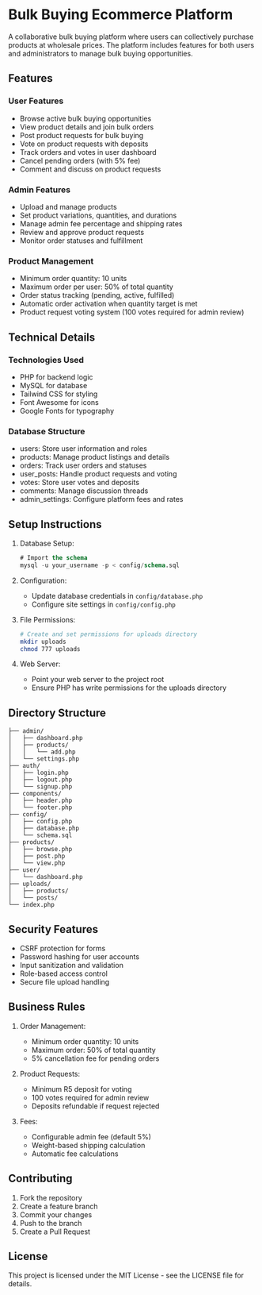 # Bulk Buying Ecommerce Platform

A collaborative bulk buying platform where users can collectively purchase products at wholesale prices. The platform includes features for both users and administrators to manage bulk buying opportunities.

## Features

### User Features
- Browse active bulk buying opportunities
- View product details and join bulk orders
- Post product requests for bulk buying
- Vote on product requests with deposits
- Track orders and votes in user dashboard
- Cancel pending orders (with 5% fee)
- Comment and discuss on product requests

### Admin Features
- Upload and manage products
- Set product variations, quantities, and durations
- Manage admin fee percentage and shipping rates
- Review and approve product requests
- Monitor order statuses and fulfillment

### Product Management
- Minimum order quantity: 10 units
- Maximum order per user: 50% of total quantity
- Order status tracking (pending, active, fulfilled)
- Automatic order activation when quantity target is met
- Product request voting system (100 votes required for admin review)

## Technical Details

### Technologies Used
- PHP for backend logic
- MySQL for database
- Tailwind CSS for styling
- Font Awesome for icons
- Google Fonts for typography

### Database Structure
- users: Store user information and roles
- products: Manage product listings and details
- orders: Track user orders and statuses
- user_posts: Handle product requests and voting
- votes: Store user votes and deposits
- comments: Manage discussion threads
- admin_settings: Configure platform fees and rates

## Setup Instructions

1. Database Setup:
   ```sql
   # Import the schema
   mysql -u your_username -p < config/schema.sql
   ```

2. Configuration:
   - Update database credentials in `config/database.php`
   - Configure site settings in `config/config.php`

3. File Permissions:
   ```bash
   # Create and set permissions for uploads directory
   mkdir uploads
   chmod 777 uploads
   ```

4. Web Server:
   - Point your web server to the project root
   - Ensure PHP has write permissions for the uploads directory

## Directory Structure

```
├── admin/
│   ├── dashboard.php
│   ├── products/
│   │   └── add.php
│   └── settings.php
├── auth/
│   ├── login.php
│   ├── logout.php
│   └── signup.php
├── components/
│   ├── header.php
│   └── footer.php
├── config/
│   ├── config.php
│   ├── database.php
│   └── schema.sql
├── products/
│   ├── browse.php
│   ├── post.php
│   └── view.php
├── user/
│   └── dashboard.php
├── uploads/
│   ├── products/
│   └── posts/
└── index.php
```

## Security Features

- CSRF protection for forms
- Password hashing for user accounts
- Input sanitization and validation
- Role-based access control
- Secure file upload handling

## Business Rules

1. Order Management:
   - Minimum order quantity: 10 units
   - Maximum order: 50% of total quantity
   - 5% cancellation fee for pending orders

2. Product Requests:
   - Minimum R5 deposit for voting
   - 100 votes required for admin review
   - Deposits refundable if request rejected

3. Fees:
   - Configurable admin fee (default 5%)
   - Weight-based shipping calculation
   - Automatic fee calculations

## Contributing

1. Fork the repository
2. Create a feature branch
3. Commit your changes
4. Push to the branch
5. Create a Pull Request

## License

This project is licensed under the MIT License - see the LICENSE file for details.
